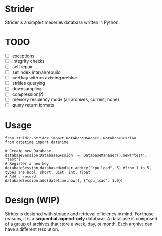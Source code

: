 # Strider
Strider is a simple timeseries database written in Python.
# TODO
 - [ ] exceptions
 - [ ] integrity checks
 - [ ] self repair
 - [ ] set index inteval/rebuild
 - [ ] add key with an existing archive
 - [ ] strides querying
 - [ ] downsampling
 - [ ] compression(?)
 - [ ] memory residency mode (all archives, current, none)
 - [ ] query return formats
# Usage

    from strider.strider import DatabaseManager, DatabaseSession
    from datetime import datetime
    
    # Create new Database
    databaseSession:DatabaseSession  =  DatabaseManager().new("test", "test")
    # Register a new key
    databaseSession.databaseHandler.addKey("cpu_load", 5) #from 1 to 5, types are bool, short, uint, int, float
    # Add a record
    databaseSession.add(datetime.now(), {"cpu_load": 1.0})
    

# Design (WIP)
Strider is designed with storage and retrieval efficiency in mind. For those reasons, it is a **sequential append-only** database. A database is comprised of a group of archives that store a week, day, or month. Each archive can have a different resolution.